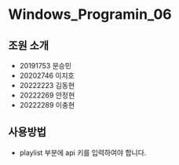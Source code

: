 # Windows_Programin_06

## 조원 소개
- 20191753 문승민
- 20202746 이지호
- 20222223 김동현
- 20222269 안정현
- 20222289 이충현

## 사용방법 
- playlist 부분에 api 키를 입력하여야 합니다.
